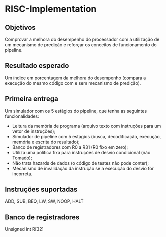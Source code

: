# RISC-Implementation

## Objetivos
Comprovar a melhora do desempenho do processador com a
utilização de um mecanismo de predição e reforçar os conceitos de
funcionamento do pipeline.

## Resultado esperado
Um índice em porcentagem da melhora do desempenho
(compara a execução do mesmo código com e sem mecanismo de predição).

## Primeira entrega
Um simulador com os 5 estágios do pipeline, que tenha as
seguintes funcionalidades:

- Leitura da memória de programa (arquivo texto com instruções para um vetor de
instruções);
- Simulador de pipeline com 5 estágios (busca, decodificação, execução, memória e
escrita do resultado);
- Banco de registradores com R0 a R31 (R0 fixo em zero);
- Utiliza uma política fixa para instruções de desvio condicional (não Tomado);
- Não trata hazards de dados (o código de testes não pode conter);
- Mecanismo de invalidação da instrução se a execução do desvio for incorreta.

## Instruções suportadas
ADD, SUB, BEQ, LW, SW, NOOP, HALT

## Banco de registradores
Unsigned int R[32]
